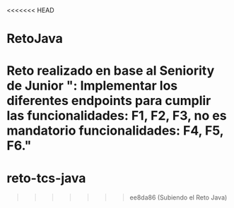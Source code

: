 <<<<<<< HEAD
# RetoJava
Reto realizado en base al Seniority de Junior ": Implementar los diferentes endpoints para cumplir las funcionalidades: F1, F2, F3, no es mandatorio funcionalidades: F4, F5, F6."
=======
# reto-tcs-java
>>>>>>> ee8da86 (Subiendo el Reto Java)
